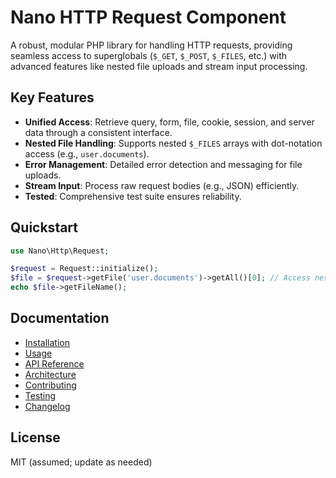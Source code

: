 # Nano HTTP Request Component

A robust, modular PHP library for handling HTTP requests, providing seamless access to superglobals (`$_GET`, `$_POST`, `$_FILES`, etc.) with advanced features like nested file uploads and stream input processing.

## Key Features
- **Unified Access**: Retrieve query, form, file, cookie, session, and server data through a consistent interface.
- **Nested File Handling**: Supports nested `$_FILES` arrays with dot-notation access (e.g., `user.documents`).
- **Error Management**: Detailed error detection and messaging for file uploads.
- **Stream Input**: Process raw request bodies (e.g., JSON) efficiently.
- **Tested**: Comprehensive test suite ensures reliability.

## Quickstart

```php
use Nano\Http\Request;

$request = Request::initialize();
$file = $request->getFile('user.documents')->getAll()[0]; // Access nested file
echo $file->getFileName();
```

## Documentation
- [Installation](installation.md)
- [Usage](usage.md)
- [API Reference](api-reference.md)
- [Architecture](architecture.md)
- [Contributing](contributing.md)
- [Testing](testing.md)
- [Changelog](changelog.md)

## License
MIT (assumed; update as needed)
